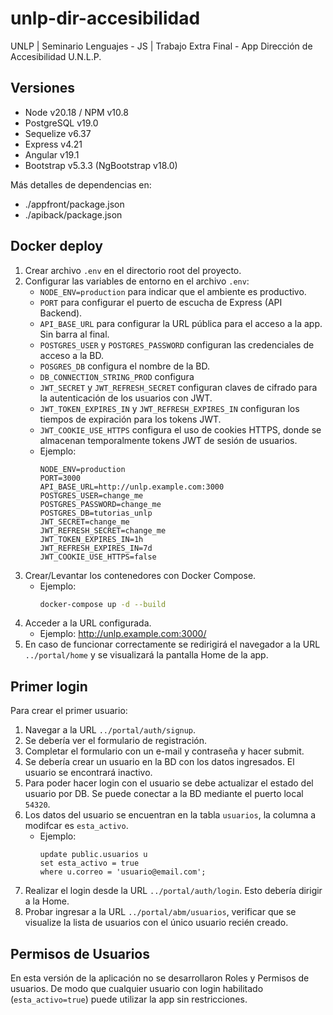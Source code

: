 # unlp-dir-accesibilidad

UNLP | Seminario Lenguajes - JS | Trabajo Extra Final - App Dirección de Accesibilidad U.N.L.P.

## Versiones

* Node v20.18 / NPM v10.8
* PostgreSQL v19.0
* Sequelize v6.37
* Express v4.21
* Angular v19.1
* Bootstrap v5.3.3 (NgBootstrap v18.0)

Más detalles de dependencias en:

* ./appfront/package.json
* ./apiback/package.json

## Docker deploy

1. Crear archivo `.env` en el directorio root del proyecto.
2. Configurar las variables de entorno en el archivo `.env`:
   * `NODE_ENV=production` para indicar que el ambiente es productivo.
   * `PORT` para configurar el puerto de escucha de Express (API Backend).
   * `API_BASE_URL` para configurar la URL pública para el acceso a la app. Sin barra al final.
   * `POSTGRES_USER` y `POSTGRES_PASSWORD` configuran las credenciales de acceso a la BD.
   * `POSGRES_DB` configura el nombre de la BD.
   * `DB_CONNECTION_STRING_PROD` configura
   * `JWT_SECRET` y `JWT_REFRESH_SECRET` configuran claves de cifrado para la autenticación de los usuarios con JWT.
   * `JWT_TOKEN_EXPIRES_IN` y `JWT_REFRESH_EXPIRES_IN` configuran los tiempos de expiración para los tokens JWT.
   * `JWT_COOKIE_USE_HTTPS` configura el uso de cookies HTTPS, donde se almacenan temporalmente tokens JWT de sesión de usuarios.
   * Ejemplo:
     ``` dotenv
     NODE_ENV=production
     PORT=3000
     API_BASE_URL=http://unlp.example.com:3000
     POSTGRES_USER=change_me
     POSTGRES_PASSWORD=change_me
     POSTGRES_DB=tutorias_unlp
     JWT_SECRET=change_me
     JWT_REFRESH_SECRET=change_me
     JWT_TOKEN_EXPIRES_IN=1h
     JWT_REFRESH_EXPIRES_IN=7d
     JWT_COOKIE_USE_HTTPS=false
     ```
3. Crear/Levantar los contenedores con Docker Compose.
   * Ejemplo:
     ``` bash
     docker-compose up -d --build
     ```
4. Acceder a la URL configurada.
   * Ejemplo: http://unlp.example.com:3000/
5. En caso de funcionar correctamente se redirigirá el navegador a la URL `../portal/home` y se visualizará la pantalla Home de la app.

## Primer login

Para crear el primer usuario:

1. Navegar a la URL `../portal/auth/signup`.
2. Se debería ver el formulario de registración.
3. Completar el formulario con un e-mail y contraseña y hacer submit.
4. Se debería crear un usuario en la BD con los datos ingresados. El usuario se encontrará inactivo.
5. Para poder hacer login con el usuario se debe actualizar el estado del usuario por DB. Se puede conectar a la BD mediante el puerto local `54320`.
6. Los datos del usuario se encuentran en la tabla `usuarios`, la columna a modifcar es `esta_activo`.
   * Ejemplo:
     ``` postgresql
     update public.usuarios u
     set esta_activo = true
     where u.correo = 'usuario@email.com';
     ```
7. Realizar el login desde la URL `../portal/auth/login`. Esto debería dirigir a la Home.
8. Probar ingresar a la URL `../portal/abm/usuarios`, verificar que se visualize la lista de usuarios con el único usuario recién creado.

## Permisos de Usuarios

En esta versión de la aplicación no se desarrollaron Roles y Permisos de usuarios. De modo que cualquier usuario con login habilitado (`esta_activo=true`) puede utilizar la app sin restricciones.
